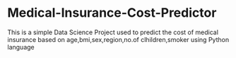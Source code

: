 # Medical-Insurance-Cost-Predictor
This is a simple Data Science Project used to predict the cost of medical insurance based on age,bmi,sex,region,no.of clhildren,smoker using Python language
